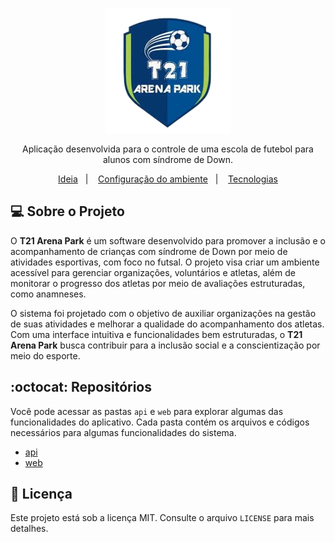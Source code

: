 <p align="center">
  <img alt="Logo T21 Arena Park" src="./api/.github/logo.png" width="200px" />
</p>

<p align="center">
Aplicação desenvolvida para o controle de uma escola de futebol para alunos com síndrome de Down.
</p>

<p align="center">
  <a href="#-ideia">Ideia</a>&nbsp;&nbsp;&nbsp;|&nbsp;&nbsp;&nbsp;
  <a href="#-configuração-do-ambiente">Configuração do ambiente</a>&nbsp;&nbsp;&nbsp;|&nbsp;&nbsp;&nbsp;
  <a href="#-tecnologias">Tecnologias</a>
</p>

## 💻 Sobre o Projeto

O **T21 Arena Park** é um software desenvolvido para promover a inclusão e o acompanhamento de crianças com síndrome de Down por meio de atividades esportivas, com foco no futsal. O projeto visa criar um ambiente acessível para gerenciar organizações, voluntários e atletas, além de monitorar o progresso dos atletas por meio de avaliações estruturadas, como anamneses.

O sistema foi projetado com o objetivo de auxiliar organizações na gestão de suas atividades e melhorar a qualidade do acompanhamento dos atletas. Com uma interface intuitiva e funcionalidades bem estruturadas, o **T21 Arena Park** busca contribuir para a inclusão social e a conscientização por meio do esporte.

## :octocat: Repositórios

Você pode acessar as pastas `api` e `web` para explorar algumas das funcionalidades do aplicativo. Cada pasta contém os arquivos e códigos necessários para algumas funcionalidades do sistema.

- [api](./api/README.md)
- [web](./web/README.md)

## 📝 Licença
Este projeto está sob a licença MIT. Consulte o arquivo `LICENSE` para mais detalhes.